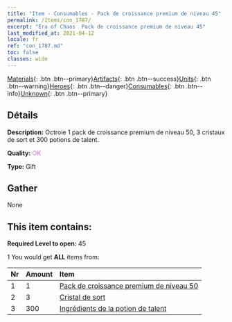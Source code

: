 ```yaml
---
title: "Item - Consumables - Pack de croissance premium de niveau 45"
permalink: /Items/con_1787/
excerpt: "Era of Chaos  Pack de croissance premium de niveau 45"
last_modified_at: 2021-04-12
locale: fr
ref: "con_1787.md"
toc: false
classes: wide
---
```

 [Materials](/fr/Items/){: .btn .btn--primary}[Artifacts](/fr/Items/Artifacts/){: .btn .btn--success}[Units](/fr/Items/Units/){: .btn .btn--warning}[Heroes](/fr/Items/Heroes/){: .btn .btn--danger}[Consumables](/fr/Items/Consumables/){: .btn .btn--info}[Unknown](/fr/Items/Unknown/){: .btn .btn--primary}

## Détails
 **Description:** Octroie 1 pack de croissance premium de niveau 50, 3 cristaux de sort et 300 potions de talent.

 **Quality:** <span style="color: #DA70D6">OK</span>

 **Type:** Gift

## Gather

  None

## This item contains:

 **Required Level to open:** 45

 1 You would get **ALL** items  from:

  | Nr | Amount |     Item    |
  |:---|:-------|:------------|
  | 1 | 1 | [Pack de croissance premium de niveau 50](/fr/Items/con_1788/) | 
  | 2 | 3 | [Cristal de sort](/fr/Items/art_189/) | 
  | 3 | 300 | [Ingrédients de la potion de talent](/fr/Items/con_1120/) | 

